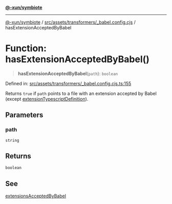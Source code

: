 [**@-xun/symbiote**](../../../../../README.md)

***

[@-xun/symbiote](../../../../../README.md) / [src/assets/transformers/\_babel.config.cjs](../README.md) / hasExtensionAcceptedByBabel

# Function: hasExtensionAcceptedByBabel()

> **hasExtensionAcceptedByBabel**(`path`): `boolean`

Defined in: [src/assets/transformers/\_babel.config.cjs.ts:155](https://github.com/Xunnamius/symbiote/blob/d83dccf3f06ef592d9b9bfba8a64236063675ad1/src/assets/transformers/_babel.config.cjs.ts#L155)

Returns `true` if `path` points to a file with an extension accepted by Babel
(except [extensionTypescriptDefinition](../variables/extensionTypescriptDefinition.md)).

## Parameters

### path

`string`

## Returns

`boolean`

## See

[extensionsAcceptedByBabel](../variables/extensionsAcceptedByBabel.md)
